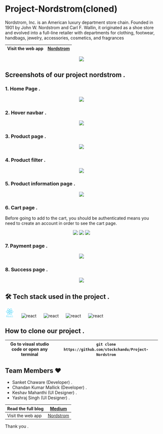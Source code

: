 # Project-Nordstrom(cloned)
Nordstrom, Inc. is an American luxury department store chain. Founded in 1901 by John W. Nordstrom and Carl F. Wallin, it originated as a shoe store and evolved into a full-line retailer with departments for clothing, footwear, handbags, jewelry, accessories, cosmetics, and fragrances

| Visit the web app  | [Nordstrom](https://project-nordstrom.netlify.app/) |
| --- | ---|


<p align="center">

<img src="https://www.logolynx.com/images/logolynx/19/1997ab73731ad6d36c6845493e0f4875.jpeg"/>

</p>

## Screenshots of our project nordstrom .
### 1. Home Page .
<p align="center">
<img src="https://miro.medium.com/max/1400/1*Zr3Q2IrfG7VQ_G38kNiUNA.png"/>
</p>

### 2. Hover navbar .
<p align="center">
<img src="https://miro.medium.com/max/1400/1*JmIpc5Ke66uhEkE5BMXLpw.png"/>
</p>


### 3. Product page .
<p align="center">
<img src="https://miro.medium.com/max/1400/1*DH3aPIoJGYCfyZtkE2vuWg.png"/>
</p>

### 4. Product filter .
<p align="center">
<img src="https://miro.medium.com/max/1400/1*lXAbYrC2tZI4O7bUdk8FQA.png"/>
</p>

### 5. Product information page .
<p align="center">

<img src="https://miro.medium.com/max/1400/1*s05Zt9UXx76tMiaksODADQ.png"/>

</p>


### 6. Cart page .
Before going to add to the cart, you should be authenticated means you need to create an account in order to see the cart page.
<p align="center">

<img src="https://miro.medium.com/max/1400/1*TudB6OcZvDX0mIIF9j-XfA.png"/>
 <img src="https://miro.medium.com/max/1400/1*yOy082gXiH72Wq8XBoeqhg.png"/>
 
  <img src="https://miro.medium.com/max/1400/1*8cS3d9SS12zpZtHwr7JhQA.png"/>

</p>

### 7. Payment page .
<p align="center">

<img src="https://miro.medium.com/max/1400/1*Ia_QmUj-d2IZv09nx1WWGw.png"/>

</p>


### 8. Success page .
<p align="center">

<img src="https://miro.medium.com/max/1400/1*aBMfzz2PUEDgYHNotfEgSg.png"/>

</p>


## 🛠️ Tech stack used in the project . 
<p>
 <img src="https://raw.githubusercontent.com/devicons/devicon/master/icons/react/react-original-wordmark.svg" alt="react" width="30" height="30"/>&nbsp;&nbsp;&nbsp;&nbsp;&nbsp; 
 <img src="https://cdn.pixabay.com/photo/2017/08/05/11/16/logo-2582747_1280.png" alt="react" width="30" height="30"/>&nbsp;&nbsp;&nbsp;&nbsp;&nbsp;
 <img src="https://sass-lang.com/assets/img/styleguide/seal-color-aef0354c.png" alt="react" width="30" height="30"/>&nbsp;&nbsp;&nbsp;&nbsp;&nbsp;
 <img src="https://cdn4.iconfinder.com/data/icons/logos-and-brands/512/233_Node_Js_logo-128.png" alt="react" width="30" height="30"/>&nbsp;&nbsp;&nbsp;&nbsp;&nbsp;
 <img src="https://img.icons8.com/color/452/mongodb.png" alt="react" width="30" height="30"/>&nbsp;&nbsp;&nbsp;&nbsp;&nbsp;
</p>


## How to clone our project .
| Go to visual studio code or open any terminal |```git clone https://github.com/stockchandu/Project-Nordstrom``` |
| - | - |



## Team Members ❤️
* Sanket Chaware (Developer) .
* Chandan Kumar Mallick (Developer) .
* Keshav Mahanthi (UI Designer) .
* Yashraj Singh (UI Designer) .

| Read the full blog  | [Medium](https://medium.com/@malikchandan926/project-nordstrom-within-5-days-using-react-js-cloned-e3298d9dc5ad) |
| --- | ---|
| Visit the web app  | [Nordstrom](https://project-nordstrom.netlify.app/) |

Thank you .


